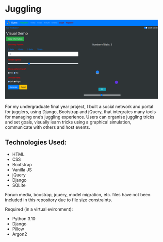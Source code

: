 # Juggling

<img src="/static/images/Juggling-Web-App-Screenshot.png" />

For my undergraduate final year project, I built a social network and portal for jugglers, using Django, Bootstrap and jQuery, that integrates many tools for managing one’s juggling experience. Users can organise juggling tricks and set goals, visually learn tricks using a graphical simulation, communicate with others and host events. 

## Technologies Used:
* HTML
* CSS
* Bootstrap
* Vanilla JS
* jQuery
* Django
* SQLite
 
 Forum media, boostrap, jquery, model migration, etc. files have not been included in this repository due to file size constraints. 
 
 Required (in a virtual evironment):
 * Python 3.10
 * Django
 * Pillow
 * Argon2

